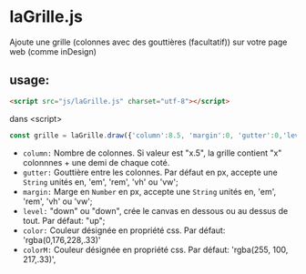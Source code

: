 # laGrille.js
Ajoute une grille (colonnes avec des gouttières (facultatif)) sur votre page web (comme inDesign)

## usage:

```html
<script src="js/laGrille.js" charset="utf-8"></script>
```

dans \<script>
```js
const grille = laGrille.draw({'column':8.5, 'margin':0, 'gutter':0,'level':"down"});
```

- `column:` Nombre de colonnes. Si valeur est "x.5", la grille contient "x" colonnnes + une demi de chaque coté.
- `gutter:` Gouttière entre les colonnes. Par défaut en px, accepte une `String` unités en, 'em', 'rem', 'vh' ou 'vw';
- `margin:` Marge en `Number` en px, accepte une `String` unités en, 'em', 'rem', 'vh' ou 'vw';
- `level:` "down" ou "down", crée le canvas en dessous ou au dessus de tout. Par défaut: "up";
- `color:` Couleur désignée en propriété css. Par défaut: 'rgba(0,176,228,.33)' 
- `colorM:` Couleur désignée en propriété css. Par défaut: 'rgba(255, 100, 217,.33)',
